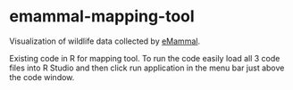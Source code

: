 # emammal-mapping-tool
Visualization of wildlife data collected by [eMammal](emammal..org).

Existing code in R for mapping tool. To run the code easily load all 3 code files into R Studio and then click run application in the menu bar just above the code window.
